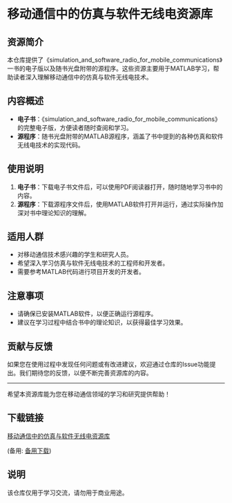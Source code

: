 # 移动通信中的仿真与软件无线电资源库

## 资源简介

本仓库提供了《simulation_and_software_radio_for_mobile_communications》一书的电子版以及随书光盘附带的源程序。这些资源主要用于MATLAB学习，帮助读者深入理解移动通信中的仿真与软件无线电技术。

## 内容概述

- **电子书**：《simulation_and_software_radio_for_mobile_communications》的完整电子版，方便读者随时查阅和学习。
- **源程序**：随书光盘附带的MATLAB源程序，涵盖了书中提到的各种仿真和软件无线电技术的实现代码。

## 使用说明

1. **电子书**：下载电子书文件后，可以使用PDF阅读器打开，随时随地学习书中的内容。
2. **源程序**：下载源程序文件后，使用MATLAB软件打开并运行，通过实际操作加深对书中理论知识的理解。

## 适用人群

- 对移动通信技术感兴趣的学生和研究人员。
- 希望深入学习仿真与软件无线电技术的工程师和开发者。
- 需要参考MATLAB代码进行项目开发的开发者。

## 注意事项

- 请确保已安装MATLAB软件，以便正确运行源程序。
- 建议在学习过程中结合书中的理论知识，以获得最佳学习效果。

## 贡献与反馈

如果您在使用过程中发现任何问题或有改进建议，欢迎通过仓库的Issue功能提出。我们期待您的反馈，以便不断完善资源库的内容。

---

希望本资源库能为您在移动通信领域的学习和研究提供帮助！

## 下载链接
[移动通信中的仿真与软件无线电资源库](https://pan.quark.cn/s/153fa897ddd6) 

(备用: [备用下载](https://pan.baidu.com/s/1tXy9NKYuGr3882k6K_yK-Q?pwd=1234))

## 说明

该仓库仅用于学习交流，请勿用于商业用途。
